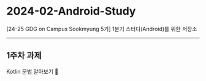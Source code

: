 # 2024-02-Android-Study
[24-25 GDG on Campus Sookmyung 5기] 1분기 스터디(Android)를 위한 저장소

---

## 1주차 과제
Kotlin 문법 알아보기 [📖](https://fluttering-rose-d9f.notion.site/9959c57115414767b615fc7196c9eaf7?pvs=4)
